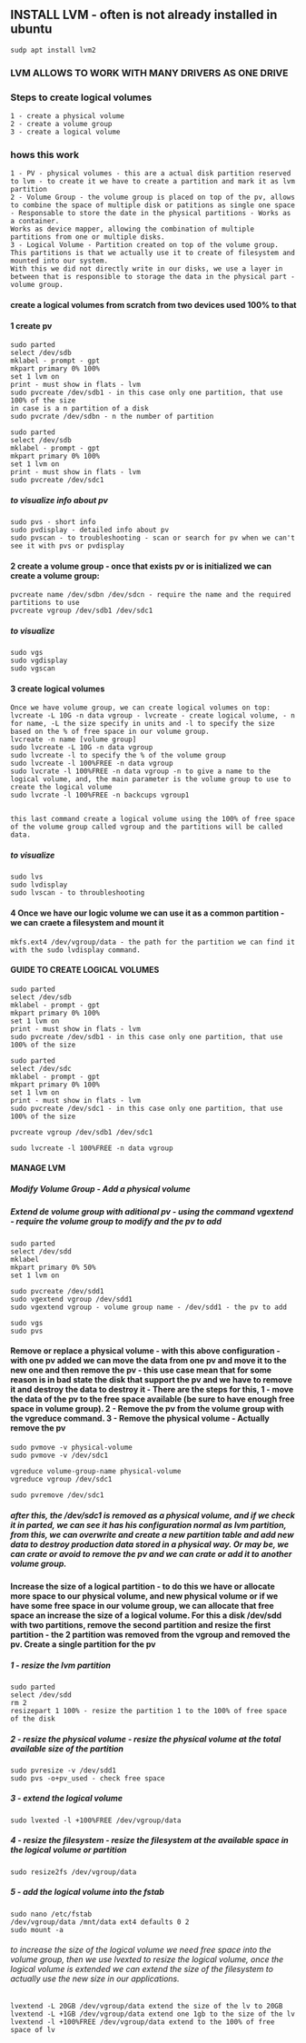 ## INSTALL LVM  - often is not already installed in ubuntu
    sudp apt install lvm2

### LVM ALLOWS TO WORK WITH MANY DRIVERS AS ONE DRIVE

### Steps to create logical volumes
    1 - create a physical volume 
    2 - create a volume group 
    3 - create a logical volume

### hows this work
    1 - PV - physical volumes - this are a actual disk partition reserved to lvm - to create it we have to create a partition and mark it as lvm partition 
    2 - Volume Group - the volume group is placed on top of the pv, allows to combine the space of multiple disk or patitions as single one space - Responsable to store the date in the physical partitions - Works as a container. 
    Works as device mapper, allowing the combination of multiple partitions from one or multiple disks.
    3 - Logical Volume - Partition created on top of the volume group. This partitions is that we actually use it to create of filesystem and mounted into our system. 
    With this we did not directly write in our disks, we use a layer in between that is responsible to storage the data in the physical part - volume group. 

#### create a logical volumes from scratch from two devices used 100% to that
#### 1 create pv 
    sudo parted 
    select /dev/sdb 
    mklabel - prompt - gpt
    mkpart primary 0% 100%
    set 1 lvm on 
    print - must show in flats - lvm
    sudo pvcreate /dev/sdb1 - in this case only one partition, that use 100% of the size 
    in case is a n partition of a disk
    sudo pvcrate /dev/sdbn - n the number of partition  

    sudo parted 
    select /dev/sdb 
    mklabel - prompt - gpt
    mkpart primary 0% 100%
    set 1 lvm on 
    print - must show in flats - lvm
    sudo pvcreate /dev/sdc1
##### to visualize info about pv
    sudo pvs - short info
    sudo pvdisplay - detailed info about pv
    sudo pvscan - to troubleshooting - scan or search for pv when we can't see it with pvs or pvdisplay

#### 2 create a volume group - once that exists pv or is initialized we can create a volume group:
    pvcreate name /dev/sdbn /dev/sdcn - require the name and the required partitions to use
    pvcreate vgroup /dev/sdb1 /dev/sdc1 
##### to visualize
    sudo vgs
    sudo vgdisplay
    sudo vgscan

#### 3 create logical volumes
    Once we have volume group, we can create logical volumes on top: 
    lvcreate -L 10G -n data vgroup - lvcreate - create logical volume, - n for name, -L the size specify in units and -l to specify the size based on the % of free space in our volume group.
    lvcreate -n name [volume group]
    sudo lvcreate -L 10G -n data vgroup 
    sudo lvcreate -l to specify the % of the volume group
    sudo lvcreate -l 100%FREE -n data vgroup 
    sudo lvcrate -l 100%FREE -n data vgroup -n to give a name to the logical volume, and, the main parameter is the volume group to use to create the logical volume
    sudo lvcrate -l 100%FREE -n backcups vgroup1 
    

    this last command create a logical volume using the 100% of free space of the volume group called vgroup and the partitions will be called data.
    
##### to visualize
    sudo lvs
    sudo lvdisplay
    sudo lvscan - to throubleshooting

#### 4 Once we have our logic volume we can use it as a common partition - we can craete a filesystem and mount it 
    mkfs.ext4 /dev/vgroup/data - the path for the partition we can find it with the sudo lvdisplay command.

#### GUIDE TO CREATE LOGICAL VOLUMES
    sudo parted 
    select /dev/sdb 
    mklabel - prompt - gpt
    mkpart primary 0% 100%
    set 1 lvm on 
    print - must show in flats - lvm
    sudo pvcreate /dev/sdb1 - in this case only one partition, that use 100% of the size 
    
    sudo parted 
    select /dev/sdc 
    mklabel - prompt - gpt
    mkpart primary 0% 100%
    set 1 lvm on 
    print - must show in flats - lvm
    sudo pvcreate /dev/sdc1 - in this case only one partition, that use 100% of the size 
    
    pvcreate vgroup /dev/sdb1 /dev/sdc1     

    sudo lvcreate -l 100%FREE -n data vgroup

#### MANAGE LVM
##### Modify Volume Group - Add a physical volume
##### Extend de volume group with aditional pv - using the command vgextend - require the volume group to modify and the pv to add
    sudo parted
    select /dev/sdd
    mklabel 
    mkpart primary 0% 50%
    set 1 lvm on

    sudo pvcreate /dev/sdd1
    sudo vgextend vgroup /dev/sdd1 
    sudo vgextend vgroup - volume group name - /dev/sdd1 - the pv to add

    sudo vgs 
    sudo pvs

#### Remove or replace a physical volume - with this above configuration - with one pv added we can move the data from one pv and move it to the new one and then remove the pv - this use case mean that for some reason is in bad state the disk that support the pv and we have to remove it and destroy the data to destroy it - There are the steps for this, 1 - move the data of the pv to the free space available (be sure to have enough free space in volume group). 2 - Remove the pv from the volume group with the vgreduce command. 3 - Remove the physical volume - Actually remove the pv 
    sudo pvmove -v physical-volume
    sudo pvmove -v /dev/sdc1
    
    vgreduce volume-group-name physical-volume
    vgreduce vgroup /dev/sdc1

    sudo pvremove /dev/sdc1

##### after this, the /dev/sdc1 is removed as a physical volume, and if we check it in parted, we can see it has his configuration normal as lvm partition, from this, we can overwrite and create a new partition table and add new data to destroy production data stored in a physical way. Or may be, we can crate or avoid to remove the pv and we can crate or add it to another volume group. 

#### Increase the size of a logical partition - to do this we have or allocate more space to our physical volume, and new physical volume or if we have some free space in our volume group, we can allocate that free space an increase the size of a logical volume. For this a disk /dev/sdd with two partitions, remove the second partition and resize the first partition - the 2 partition was removed from the vgroup and removed the pv. Create a single partition for the pv
##### 1 - resize the lvm partition     
    sudo parted
    select /dev/sdd
    rm 2 
    resizepart 1 100% - resize the partition 1 to the 100% of free space of the disk

##### 2 - resize the physical volume - resize the physical volume at the total available size of the partition
    sudo pvresize -v /dev/sdd1     
    sudo pvs -o+pv_used - check free space

##### 3 - extend the logical volume
    sudo lvexted -l +100%FREE /dev/vgroup/data

##### 4 - resize the filesystem - resize the filesystem at the available space in the logical volume or partition
    sudo resize2fs /dev/vgroup/data 

##### 5 - add the logical volume into the fstab 
    sudo nano /etc/fstab
    /dev/vgroup/data /mnt/data ext4 defaults 0 2
    sudo mount -a

###### to increase the size of the logical volume we need free space into the volume group, then we use lvexted to resize the logical volume, once the logical volume is extended we can extend the size of the filesystem to actually use the new size in our applications.
    lvextend -L 20GB /dev/vgroup/data extend the size of the lv to 20GB
    lvextend -L +1GB /dev/vgroup/data extend one 1gb to the size of the lv
    lvextend -l +100%FREE /dev/vgroup/data extend to the 100% of free space of lv
    




    






    
